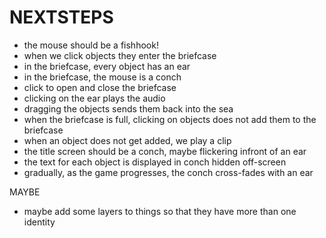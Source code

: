 NEXTSTEPS
=========

 - the mouse should be a fishhook!
 - when we click objects they enter the briefcase
 - in the briefcase, every object has an ear
 - in the briefcase, the mouse is a conch
 - click to open and close the briefcase
 - clicking on the ear plays the audio
 - dragging the objects sends them back into the sea
 - when the briefcase is full, clicking on objects
   does not add them to the briefcase
 - when an object does not get added, we play a clip
 - the title screen should be a conch, maybe flickering infront of an ear
 - the text for each object is displayed in conch hidden
   off-screen
 - gradually, as the game progresses, the conch cross-fades with an ear

MAYBE
 - maybe add some layers to things so that they have more
   than one identity

